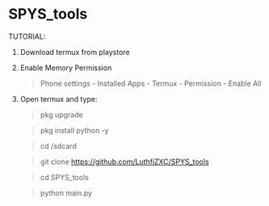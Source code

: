 # SPYS_tools

TUTORIAL:
1. Download termux from playstore

2. Enable Memory Permission
    > Phone settings - Installed Apps - Termux - Permission - Enable All
3. Open termux and type:

    > pkg upgrade
    
    > pkg install python -y
    
    > cd /sdcard
    
    > git clone https://github.com/LuthfiZXC/SPYS_tools
    
    > cd SPYS_tools
    
    > python main.py
    
    
